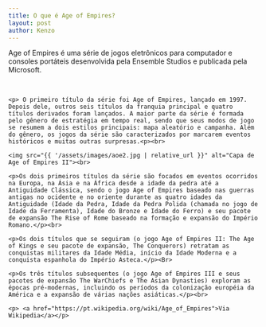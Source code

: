 ```yaml
---
title: O que é Age of Empires?
layout: post
author: Kenzo
---
```

<article>
    <p> Age of Empires é uma série de jogos eletrônicos para computador e consoles portáteis desenvolvida pela Ensemble Studios e publicada pela Microsoft. <p><br>

    <p> O primeiro título da série foi Age of Empires, lançado em 1997. Depois dele, outros seis títulos da franquia principal e quatro títulos derivados foram lançados. A maior parte da série é formada pelo gênero de estratégia em tempo real, sendo que seus modos de jogo se resumem a dois estilos principais: mapa aleatório e campanha. Além do gênero, os jogos da série são caracterizados por marcarem eventos históricos e muitas outras surpresas.<p><br>

    <img src="{{ '/assets/images/aoe2.jpg | relative_url }}" alt="Capa de Age of Empires II"><br>

    <p>Os dois primeiros títulos da série são focados em eventos ocorridos na Europa, na Ásia e na África desde a idade da pedra até a Antiguidade Clássica, sendo o jogo Age of Empires baseado nas guerras antigas no ocidente e no oriente durante as quatro idades da Antiguidade (Idade da Pedra, Idade da Pedra Polida (chamada no jogo de Idade da Ferramenta), Idade do Bronze e Idade do Ferro) e seu pacote de expansão The Rise of Rome baseado na formação e expansão do Império Romano.</p><br>

    <p>Os dois títulos que se seguiram (o jogo Age of Empires II: The Age of Kings e seu pacote de expansão, The Conquerors) retratam as conquistas militares da Idade Média, início da Idade Moderna e a conquista espanhola do Império Asteca.</p><Br>

    <p>Os três títulos subsequentes (o jogo Age of Empires III e seus pacotes de expansão The WarChiefs e The Asian Dynasties) exploram as épocas pré-modernas, incluindo os períodos da colonização européia da América e a expansão de várias nações asiáticas.</p><br>

    <p> <a href="https://pt.wikipedia.org/wiki/Age_of_Empires">Via Wikipedia</a></p> 